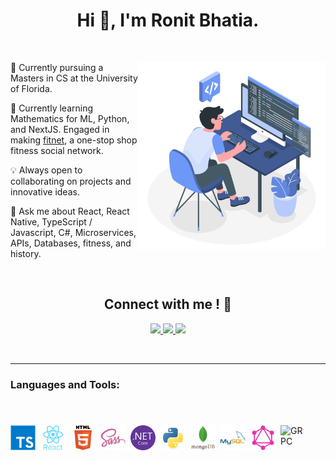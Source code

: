 <h1 align="center">Hi 👋, I'm Ronit Bhatia.</h1>

<!--
**rb3198/rb3198** is a ✨ _special_ ✨ repository because its `README.md` (this file) appears on your GitHub profile.

Here are some ideas to get you started:

- 🔭 I’m currently working on ...
- 🌱 I’m currently learning ...
- 👯 I’m looking to collaborate on ...
- 🤔 I’m looking for help with ...
- 💬 Ask me about ...
- 📫 How to reach me: ...
- 😄 Pronouns: ...
- ⚡ Fun fact: ...
-->

<br/>

<p>
    <img align="right" alt="Coding" width="300" src="./media/coding.png" />

📖 Currently pursuing a Masters in CS at the University of Florida.

🧐 Currently learning Mathematics for ML, Python, and NextJS. Engaged in making [fitnet](https://github.com/fit-net/fitnet), a one-stop shop fitness social network.

💡 Always open to collaborating on projects and innovative ideas.

💬 Ask me about React, React Native, TypeScript / Javascript, C#, Microservices, APIs, Databases, fitness, and history.

<br/>
<h2 align="center">Connect with me ! 🤝</h2>

<p align="center">
	<a href="https://www.linkedin.com/in/ronit-bhatia-4507a6190/" target="_blank" >
		<img src="https://img.shields.io/badge/LinkedIn-0077B5?style=for-the-badge&logo=linkedin&logoColor=white" />
	</a>
        <a href="https://rb3198.github.io/rb3198_web" target="_blank" >
		<img src="https://img.shields.io/badge/portfolio-1AA260?style=for-the-badge&logo=About.me&logoColor=white" />
	</a>
        <a href="mailto:ronitbhatia98@gmail.com" target="_blank" >
		<img src="https://img.shields.io/badge/Gmail-D14836?style=for-the-badge&logo=gmail&logoColor=white" />
	</a>
</p>
</p>
<br/>

<hr/>
<h3 align="left">Languages and Tools:</h3>
<br/>

<p align="left">

<img align="left" src="https://github.com/devicons/devicon/blob/master/icons/typescript/typescript-original.svg" alt="typescript" width="40" height="40" style="padding-right:8px; padding-top:8px"/>

<img align="left" src="https://raw.githubusercontent.com/devicons/devicon/master/icons/react/react-original-wordmark.svg" alt="react" width="40" height="40" style="padding-right:8px; padding-top:8px"/>

<img align="left" src="https://raw.githubusercontent.com/devicons/devicon/master/icons/html5/html5-original-wordmark.svg" alt="html5" width="40" height="40"  style="padding-right:8px; padding-top:8px"/>

<img align="left" src="https://github.com/devicons/devicon/blob/master/icons/sass/sass-original.svg" alt="sass" width="40" height="40" style="padding-right:8px; padding-top:8px"/>

<img align="left" src="https://github.com/devicons/devicon/blob/master/icons/dotnetcore/dotnetcore-original.svg" alt=".NET" width="40" height="40" style="padding-right:8px; padding-top:8px"/>

<img align="left" src="https://raw.githubusercontent.com/devicons/devicon/master/icons/python/python-original.svg" alt="python" width="40" height="40" style="padding-right:8px; padding-top:8px"/>

<img align="left" src="https://raw.githubusercontent.com/devicons/devicon/master/icons/mongodb/mongodb-original-wordmark.svg" alt="mongodb" width="40" height="40" style="padding-right:8px; padding-top:8px"/>

<img align="left" src="https://raw.githubusercontent.com/devicons/devicon/master/icons/mysql/mysql-original-wordmark.svg" alt="mysql" width="40" height="40" style="padding-right:8px; padding-top:8px"/>

<img align="left" src="https://github.com/devicons/devicon/blob/master/icons/graphql/graphql-plain.svg" alt="GraphQL" width="40" height="40" style="padding-right:8px; padding-top:8px"/>

<img align="left" src="https://grpc.io/img/logos/grpc-icon-color.png" alt="GRPC" width="40" height="40" style="padding-right:8px; padding-top:8px"/>

</p>
